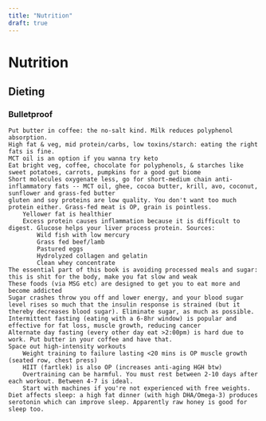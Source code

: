 ```yaml
---
title: "Nutrition"
draft: true
---
```


# Nutrition

## Dieting

### Bulletproof

    Put butter in coffee: the no-salt kind. Milk reduces polyphenol absorption.
    High fat & veg, mid protein/carbs, low toxins/starch: eating the right fats is fine.
    MCT oil is an option if you wanna try keto
    Eat bright veg, coffee, chocolate for polyphenols, & starches like sweet potatoes, carrots, pumpkins for a good gut biome
    Short molecules oxygenate less, go for short-medium chain anti-inflammatory fats -- MCT oil, ghee, cocoa butter, krill, avo, coconut, sunflower and grass-fed butter
    gluten and soy proteins are low quality. You don't want too much protein either. Grass-fed meat is OP, grain is pointless.
        Yellower fat is healthier
        Excess protein causes inflammation because it is difficult to digest. Glucose helps your liver process protein. Sources:
            Wild fish with low mercury
            Grass fed beef/lamb
            Pastured eggs
            Hydrolyzed collagen and gelatin
            Clean whey concentrate
    The essential part of this book is avoiding processed meals and sugar: this is shit for the body, make you fat slow and weak
    These foods (via MSG etc) are designed to get you to eat more and become addicted
    Sugar crashes throw you off and lower energy, and your blood sugar level rises so much that the insulin response is strained (but it thereby decreases blood sugar). Eliminate sugar, as much as possible.
    Intermittent fasting (eating with a 6-8hr window) is popular and effective for fat loss, muscle growth, reducing cancer
    Alternate day fasting (every other day eat >2:00pm) is hard due to work. Put butter in your coffee and have that.
    Space out high-intensity workouts
        Weight training to failure lasting <20 mins is OP muscle growth (seated row, chest press)
        HIIT (fartlek) is also OP (increases anti-aging HGH btw)
        Overtraining can be harmful. You must rest between 2-10 days after each workout. Between 4-7 is ideal.
        Start with machines if you're not experienced with free weights.
    Diet affects sleep: a high fat dinner (with high DHA/Omega-3) produces serotonin which can improve sleep. Apparently raw honey is good for sleep too.
